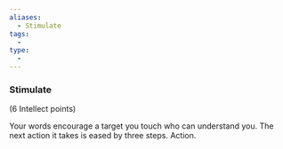 ```yaml
---
aliases:
  - Stimulate
tags:
  - 
type:
  - 
---
```

### Stimulate

(6 Intellect points)

Your words encourage a target you touch who can understand you. The next action it takes is eased by three steps. Action.